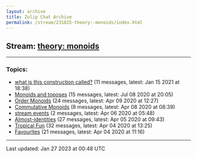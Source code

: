 ```yaml
---
layout: archive
title: Zulip Chat Archive
permalink: /stream/231815-theory:-monoids/index.html
---
```


## Stream: [theory: monoids](https://mattecapu.github.io/ct-zulip-archive/stream/231815-theory:-monoids/index.html)
---

### Topics:

* [what is this construction called?](topic/topic_what.20is.20this.20construction.20called.3F.html) (11 messages, latest: Jan 15 2021 at 18:38)
* [Monoids and toposes](topic/topic_Monoids.20and.20toposes.html) (15 messages, latest: Jul 08 2020 at 20:05)
* [Order Monoids](topic/topic_Order.20Monoids.html) (24 messages, latest: Apr 09 2020 at 12:27)
* [Commutative Monoids](topic/topic_Commutative.20Monoids.html) (8 messages, latest: Apr 08 2020 at 08:39)
* [stream events](topic/topic_stream.20events.html) (2 messages, latest: Apr 06 2020 at 05:48)
* [Almost-identities](topic/topic_Almost-identities.html) (27 messages, latest: Apr 05 2020 at 09:43)
* [Tropical Fun](topic/topic_Tropical.20Fun.html) (32 messages, latest: Apr 04 2020 at 13:25)
* [Favourites](topic/topic_Favourites.html) (21 messages, latest: Apr 04 2020 at 11:16)

<hr><p>Last updated: Jan 27 2023 at 00:48 UTC</p>